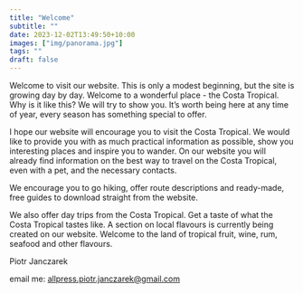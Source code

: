 ```yaml
---
title: "Welcome"
subtitle: ""
date: 2023-12-02T13:49:50+10:00
images: ["img/panorama.jpg"]
tags: ""
draft: false
---
```

Welcome to visit our website. 
This is only a modest beginning, but the site is growing day by day.
Welcome to a wonderful place - the Costa Tropical. Why is it like this? We will try to show you. It’s worth
being here at any time of year, every season has something special to offer.

I hope our website will encourage you to visit the Costa Tropical. We would like to provide you with as
much practical information as possible, show you interesting places and inspire you to wander.
On our website you will already find information on the best way to travel on the Costa Tropical, even
with a pet, and the necessary contacts.

We encourage you to go hiking, offer route descriptions and ready-made, free guides to download straight
from the website.

We also offer day trips from the Costa Tropical.
Get a taste of what the Costa Tropical tastes like. A section on local flavours is currently being created on
our website. Welcome to the land of tropical fruit, wine, rum, seafood and other flavours.

Piotr Janczarek

email me: allpress.piotr.janczarek@gmail.com
